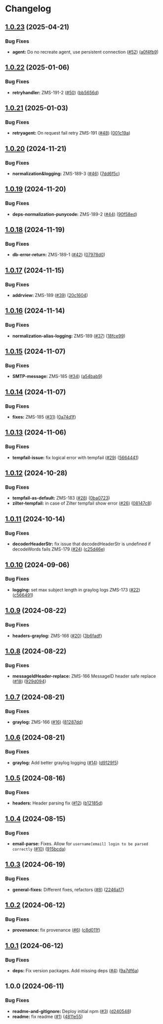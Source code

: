 # Changelog

## [1.0.23](https://github.com/zone-eu/wildduck-zonemta-zilter/compare/v1.0.22...v1.0.23) (2025-04-21)


### Bug Fixes

* **agent:** Do no recreate agent, use persistent connection ([#52](https://github.com/zone-eu/wildduck-zonemta-zilter/issues/52)) ([a0f4fb9](https://github.com/zone-eu/wildduck-zonemta-zilter/commit/a0f4fb94a66e8cc43d61188be70d5e36803c4794))

## [1.0.22](https://github.com/zone-eu/wildduck-zonemta-zilter/compare/v1.0.21...v1.0.22) (2025-01-06)


### Bug Fixes

* **retryhandler:** ZMS-191-2 ([#50](https://github.com/zone-eu/wildduck-zonemta-zilter/issues/50)) ([bb5656d](https://github.com/zone-eu/wildduck-zonemta-zilter/commit/bb5656d5dc54570f0b8dc42e2e6f245ae24f649c))

## [1.0.21](https://github.com/zone-eu/wildduck-zonemta-zilter/compare/v1.0.20...v1.0.21) (2025-01-03)


### Bug Fixes

* **retryagent:** On request fail retry ZMS-191 ([#48](https://github.com/zone-eu/wildduck-zonemta-zilter/issues/48)) ([001c19a](https://github.com/zone-eu/wildduck-zonemta-zilter/commit/001c19adc5fc21650954d1c7977502de083f6c78))

## [1.0.20](https://github.com/zone-eu/wildduck-zonemta-zilter/compare/v1.0.19...v1.0.20) (2024-11-21)


### Bug Fixes

* **normalization&logging:** ZMS-189-3 ([#46](https://github.com/zone-eu/wildduck-zonemta-zilter/issues/46)) ([7dd6f5c](https://github.com/zone-eu/wildduck-zonemta-zilter/commit/7dd6f5c190fad820d9b375c11b7c6017855a345f))

## [1.0.19](https://github.com/zone-eu/wildduck-zonemta-zilter/compare/v1.0.18...v1.0.19) (2024-11-20)


### Bug Fixes

* **deps-normalization-punycode:** ZMS-189-2 ([#44](https://github.com/zone-eu/wildduck-zonemta-zilter/issues/44)) ([90f58ed](https://github.com/zone-eu/wildduck-zonemta-zilter/commit/90f58ed84210cee2a117d273a4dd0cac5f80d562))

## [1.0.18](https://github.com/zone-eu/wildduck-zonemta-zilter/compare/v1.0.17...v1.0.18) (2024-11-19)


### Bug Fixes

* **db-error-return:** ZMS-189-1 ([#42](https://github.com/zone-eu/wildduck-zonemta-zilter/issues/42)) ([07978d0](https://github.com/zone-eu/wildduck-zonemta-zilter/commit/07978d01fb9fd8b84b5894ba2dd91d402f4f377e))

## [1.0.17](https://github.com/zone-eu/wildduck-zonemta-zilter/compare/v1.0.16...v1.0.17) (2024-11-15)


### Bug Fixes

* **addrview:** ZMS-189 ([#39](https://github.com/zone-eu/wildduck-zonemta-zilter/issues/39)) ([20c1604](https://github.com/zone-eu/wildduck-zonemta-zilter/commit/20c16045c644c28f0ec6fa67801e34aa1d7f1a84))

## [1.0.16](https://github.com/zone-eu/wildduck-zonemta-zilter/compare/v1.0.15...v1.0.16) (2024-11-14)


### Bug Fixes

* **normalization-alias-logging:** ZMS-189 ([#37](https://github.com/zone-eu/wildduck-zonemta-zilter/issues/37)) ([18fce99](https://github.com/zone-eu/wildduck-zonemta-zilter/commit/18fce998cc8584aeed92d52b2237f6dde396e9a1))

## [1.0.15](https://github.com/zone-eu/wildduck-zonemta-zilter/compare/v1.0.14...v1.0.15) (2024-11-07)


### Bug Fixes

* **SMTP-message:** ZMS-185 ([#34](https://github.com/zone-eu/wildduck-zonemta-zilter/issues/34)) ([a54bab9](https://github.com/zone-eu/wildduck-zonemta-zilter/commit/a54bab947f150e5c4d70076f51e8ad770cd76ea7))

## [1.0.14](https://github.com/zone-eu/wildduck-zonemta-zilter/compare/v1.0.13...v1.0.14) (2024-11-07)


### Bug Fixes

* **fixes:** ZMS-185 ([#31](https://github.com/zone-eu/wildduck-zonemta-zilter/issues/31)) ([0a74d1f](https://github.com/zone-eu/wildduck-zonemta-zilter/commit/0a74d1f6ec2dfd8a5bf1688d051e1eb2a2b815e4))

## [1.0.13](https://github.com/zone-eu/wildduck-zonemta-zilter/compare/v1.0.12...v1.0.13) (2024-11-06)


### Bug Fixes

* **tempfail-issue:** fix logical error with tempfail ([#29](https://github.com/zone-eu/wildduck-zonemta-zilter/issues/29)) ([5664441](https://github.com/zone-eu/wildduck-zonemta-zilter/commit/566444169bcce342453f0e565f7b8fd8bc9277bb))

## [1.0.12](https://github.com/zone-eu/wildduck-zonemta-zilter/compare/v1.0.11...v1.0.12) (2024-10-28)


### Bug Fixes

* **tempfail-as-default:** ZMS-183 ([#28](https://github.com/zone-eu/wildduck-zonemta-zilter/issues/28)) ([0ba0723](https://github.com/zone-eu/wildduck-zonemta-zilter/commit/0ba072326e4bd48cbb4399553c841a0b63f2ce93))
* **zilter-tempfail:** in case of Zilter tempfail show error ([#26](https://github.com/zone-eu/wildduck-zonemta-zilter/issues/26)) ([08147c8](https://github.com/zone-eu/wildduck-zonemta-zilter/commit/08147c8c206ed5f3d16ce6d6ade0fa3e0c6df98e))

## [1.0.11](https://github.com/zone-eu/wildduck-zonemta-zilter/compare/v1.0.10...v1.0.11) (2024-10-14)


### Bug Fixes

* **decoderHeaderStr:** fix issue that decodedHeaderStr is undefined if decodeWords fails ZMS-179 ([#24](https://github.com/zone-eu/wildduck-zonemta-zilter/issues/24)) ([c25d46e](https://github.com/zone-eu/wildduck-zonemta-zilter/commit/c25d46e9c195c7e6fa0ad9a79a1764de23bd380a))

## [1.0.10](https://github.com/zone-eu/wildduck-zonemta-zilter/compare/v1.0.9...v1.0.10) (2024-09-06)


### Bug Fixes

* **logging:** set max subject length in graylog logs ZMS-173 ([#22](https://github.com/zone-eu/wildduck-zonemta-zilter/issues/22)) ([c566491](https://github.com/zone-eu/wildduck-zonemta-zilter/commit/c56649149345fcc0f4744f6ce3ba746bdf205552))

## [1.0.9](https://github.com/zone-eu/wildduck-zonemta-zilter/compare/v1.0.8...v1.0.9) (2024-08-22)


### Bug Fixes

* **headers-graylog:** ZMS-166 ([#20](https://github.com/zone-eu/wildduck-zonemta-zilter/issues/20)) ([3b6fadf](https://github.com/zone-eu/wildduck-zonemta-zilter/commit/3b6fadfd59edd7c08f784aabbc68caa8c3b07d1d))

## [1.0.8](https://github.com/zone-eu/wildduck-zonemta-zilter/compare/v1.0.7...v1.0.8) (2024-08-22)


### Bug Fixes

* **messageIdHeader-replace:** ZMS-166 MessageID header safe replace ([#18](https://github.com/zone-eu/wildduck-zonemta-zilter/issues/18)) ([929d094](https://github.com/zone-eu/wildduck-zonemta-zilter/commit/929d094ecd6984cc2a1047f8f8ce651dedc113ad))

## [1.0.7](https://github.com/zone-eu/wildduck-zonemta-zilter/compare/v1.0.6...v1.0.7) (2024-08-21)


### Bug Fixes

* **graylog:** ZMS-166 ([#16](https://github.com/zone-eu/wildduck-zonemta-zilter/issues/16)) ([81287dd](https://github.com/zone-eu/wildduck-zonemta-zilter/commit/81287dd07cd62b17a4ffd6e268174abc40b66976))

## [1.0.6](https://github.com/zone-eu/wildduck-zonemta-zilter/compare/v1.0.5...v1.0.6) (2024-08-21)


### Bug Fixes

* **graylog:** Add better graylog logging ([#14](https://github.com/zone-eu/wildduck-zonemta-zilter/issues/14)) ([d9129f5](https://github.com/zone-eu/wildduck-zonemta-zilter/commit/d9129f5746e257a7dc4932e11a63701921a4757e))

## [1.0.5](https://github.com/zone-eu/wildduck-zonemta-zilter/compare/v1.0.4...v1.0.5) (2024-08-16)


### Bug Fixes

* **headers:** Header parsing fix ([#12](https://github.com/zone-eu/wildduck-zonemta-zilter/issues/12)) ([b12185d](https://github.com/zone-eu/wildduck-zonemta-zilter/commit/b12185d1099b8b30d54199f7cb7ff7c53abd5900))

## [1.0.4](https://github.com/zone-eu/wildduck-zonemta-zilter/compare/v1.0.3...v1.0.4) (2024-08-15)


### Bug Fixes

* **email-parse:** Fixes. Allow for `username[email] login to be parsed correctly` ([#10](https://github.com/zone-eu/wildduck-zonemta-zilter/issues/10)) ([915bcda](https://github.com/zone-eu/wildduck-zonemta-zilter/commit/915bcda5ada233dbd8c462185d8ec888f677e2e5))

## [1.0.3](https://github.com/zone-eu/wildduck-zonemta-zilter/compare/v1.0.2...v1.0.3) (2024-06-19)


### Bug Fixes

* **general-fixes:** Different fixes, refactors ([#8](https://github.com/zone-eu/wildduck-zonemta-zilter/issues/8)) ([2246a17](https://github.com/zone-eu/wildduck-zonemta-zilter/commit/2246a171f20bd290083110c48fd461adbbb9f356))

## [1.0.2](https://github.com/zone-eu/wildduck-zonemta-zilter/compare/v1.0.1...v1.0.2) (2024-06-12)


### Bug Fixes

* **provenance:** fix provenance ([#6](https://github.com/zone-eu/wildduck-zonemta-zilter/issues/6)) ([c8d011f](https://github.com/zone-eu/wildduck-zonemta-zilter/commit/c8d011faa0d07964eb43c977452976a64f0d6967))

## [1.0.1](https://github.com/zone-eu/wildduck-zonemta-zilter/compare/v1.0.0...v1.0.1) (2024-06-12)


### Bug Fixes

* **deps:** Fix version packages. Add missing deps ([#4](https://github.com/zone-eu/wildduck-zonemta-zilter/issues/4)) ([9a7df6a](https://github.com/zone-eu/wildduck-zonemta-zilter/commit/9a7df6afc6c2b85274bc22a6c45f4dac4cb462f1))

## 1.0.0 (2024-06-11)


### Bug Fixes

* **readme-and-gitignore:** Deploy initial npm ([#3](https://github.com/zone-eu/wildduck-zonemta-zilter/issues/3)) ([d240548](https://github.com/zone-eu/wildduck-zonemta-zilter/commit/d240548c57f9e85597f23680cb654e3edafd2517))
* **readme:** fix readme ([#1](https://github.com/zone-eu/wildduck-zonemta-zilter/issues/1)) ([4811e55](https://github.com/zone-eu/wildduck-zonemta-zilter/commit/4811e55992485fa1fb0c35e96916497187230914))
